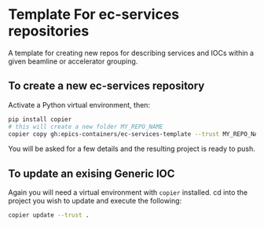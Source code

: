 # Template For ec-services repositories

A template for creating new repos for describing services and IOCs within a given beamline or accelerator grouping.

## To create a new ec-services repository

Activate a Python virtual environment, then:

```bash
pip install copier
# this will create a new folder MY_REPO_NAME
copier copy gh:epics-containers/ec-services-template --trust MY_REPO_NAME
```
You will be asked for a few details and the resulting project is ready to push.

## To update an exising Generic IOC

Again you will need a virtual environment with `copier` installed.
cd into the project you wish to update and execute the following:

```bash
copier update --trust .
```
